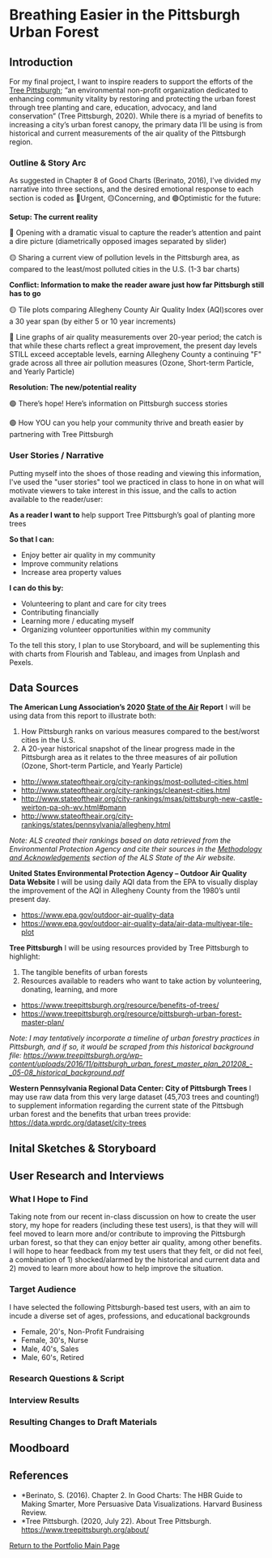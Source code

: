 # Breathing Easier in the Pittsburgh Urban Forest

## Introduction
For my final project, I want to inspire readers to support the efforts of the [Tree Pittsburgh](https://www.treepittsburgh.org/); “an environmental non-profit organization dedicated to enhancing community vitality by restoring and protecting the urban forest through tree planting and care, education, advocacy, and land conservation” (Tree Pittsburgh, 2020). While there is a myriad of benefits to increasing a city’s urban forest canopy, the primary data I’ll be using is from historical and current measurements of the air quality of the Pittsburgh region.  

### Outline & Story Arc
As suggested in Chapter 8 of Good Charts (Berinato, 2016), I’ve divided my narrative into three sections, and the desired emotional response to each section is coded as :red_circle:Urgent, :yellow_circle:Concerning, and :green_circle:Optimistic for the future:

**Setup: The current reality**

:red_circle: Opening with a dramatic visual to capture the reader’s attention and paint a dire picture (diametrically opposed images separated by slider)

:yellow_circle: Sharing a current view of pollution levels in the Pittsburgh area, as compared to the least/most polluted cities in the U.S. (1-3 bar charts)

**Conflict: Information to make the reader aware just how far Pittsburgh still has to go**

:yellow_circle: Tile plots comparing Allegheny County Air Quality Index (AQI)scores over a 30 year span (by either 5 or 10 year increments) 

:red_circle: Line graphs of air quality measurements over 20-year period; the catch is that while these charts reflect a great improvement, the present day levels STILL exceed acceptable levels, earning Allegheny County a continuing "F" grade across all three air pollution measures (Ozone, Short-term Particle, and Yearly Particle)
  
**Resolution: The new/potential reality**

:green_circle: There’s hope! Here’s information on Pittsburgh success stories 

:green_circle: How YOU can you help your community thrive and breath easier by partnering with Tree Pittsburgh


### User Stories / Narrative
Putting myself into the shoes of those reading and viewing this information, I've used the "user stories" tool we practiced in class to hone in on what will motivate viewers to take interest in this issue, and the calls to action available to the reader/user:

**As a reader I want to** help support Tree Pittsburgh’s goal of planting more trees 

**So that I can:**
* Enjoy better air quality in my community
* Improve community relations
*	Increase area property values

**I can do this by:**
*	Volunteering to plant and care for city trees
*	Contributing financially 
*	Learning more / educating myself
*	Organizing volunteer opportunities within my community

To the tell this story, I plan to use Storyboard, and will be suplementing this with charts from Flourish and Tableau, and images from Unplash and Pexels.

## Data Sources

**The American Lung Association’s 2020 [State of the Air](http://www.stateoftheair.org/) Report**
I will be using data from this report to illustrate both:
1. How Pittsburgh ranks on various measures compared to the best/worst cities in the U.S.  
1. A 20-year historical snapshot of the linear progress made in the Pittsburgh area as it relates to the three measures of air pollution (Ozone, Short-term Particle, and Yearly Particle)

* http://www.stateoftheair.org/city-rankings/most-polluted-cities.html
* http://www.stateoftheair.org/city-rankings/cleanest-cities.html
* http://www.stateoftheair.org/city-rankings/msas/pittsburgh-new-castle-weirton-pa-oh-wv.html#pmann
* http://www.stateoftheair.org/city-rankings/states/pennsylvania/allegheny.html

*Note: ALS created their rankings based on data retrieved from the Environmental Protection Agency and cite their sources in the [Methodology and Acknowledgements]( http://www.stateoftheair.org/about/methodology-and-acknowledgements.html) section of the ALS State of the Air website.*


**United States Environmental Protection Agency – Outdoor Air Quality Data Website**
I will be using daily AQI data from the EPA to visually display the improvement of the AQI in Allegheny County from the 1980’s until present day. 
* https://www.epa.gov/outdoor-air-quality-data
* https://www.epa.gov/outdoor-air-quality-data/air-data-multiyear-tile-plot

**Tree Pittsburgh**
I will be using resources provided by Tree Pittsburgh to highlight: 
1. The tangible benefits of urban forests
1. Resources available to readers who want to take action by volunteering, donating, learning, and more

* https://www.treepittsburgh.org/resource/benefits-of-trees/
* https://www.treepittsburgh.org/resource/pittsburgh-urban-forest-master-plan/ 

*Note: I may tentatively incorporate a timeline of urban forestry practices in Pittsburgh, and if so, it would be scraped from this historical background file: https://www.treepittsburgh.org/wp-content/uploads/2016/11/pittsburgh_urban_forest_master_plan_201208_-_05-08_historical_background.pdf*

**Western Pennsylvania Regional Data Center: City of Pittsburgh Trees**
I may use raw data from this very large dataset (45,703 trees and counting!) to supplement information regarding the current state of the Pittsbugh urban forest and the benefits that urban trees provide:  https://data.wprdc.org/dataset/city-trees


## Inital Sketches & Storyboard

## User Research and Interviews
### What I Hope to Find
Taking note from our recent in-class discussion on how to create the user story, my hope for readers (including these test users), is that they will will feel moved to learn more and/or contribute to improving the Pittsburgh urban forest, so that they can enjoy better air quality, among other benefits. I will hope to hear feedback from my test users that they felt, or did not feel, a combination of 1) shocked/alarmed by the historical and current data and 2) moved to learn more about how to help improve the situation. 

### Target Audience
I have selected the following Pittsburgh-based test users, with an aim to incude a diverse set of ages, professions, and educational backgrounds
* Female, 20's, Non-Profit Fundraising
* Female, 30's, Nurse
* Male, 40's, Sales
* Male, 60's, Retired


### Research Questions & Script

### Interview Results

### Resulting Changes to Draft Materials 

## Moodboard

## References
* *Berinato, S. (2016). Chapter 2. In Good Charts: The HBR Guide to Making Smarter, More Persuasive Data Visualizations. Harvard Business Review.
* *Tree Pittsburgh. (2020, July 22). About Tree Pittsburgh. https://www.treepittsburgh.org/about/

[Return to the Portfolio Main Page](/README.md)
